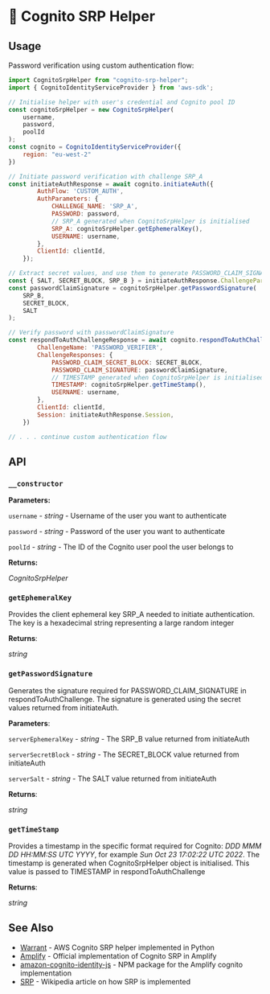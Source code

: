# 🔑 Cognito SRP Helper

## Usage

Password verification using custom authentication flow:

``` js
import CognitoSrpHelper from "cognito-srp-helper";
import { CognitoIdentityServiceProvider } from 'aws-sdk';

// Initialise helper with user's credential and Cognito pool ID
const cognitoSrpHelper = new CognitoSrpHelper(
    username,
    password,
    poolId
);
const cognito = CognitoIdentityServiceProvider({
    region: "eu-west-2"
})

// Initiate password verification with challenge SRP_A
const initiateAuthResponse = await cognito.initiateAuth({
        AuthFlow: 'CUSTOM_AUTH',
        AuthParameters: {
            CHALLENGE_NAME: 'SRP_A',
            PASSWORD: password,
            // SRP_A generated when CognitoSrpHelper is initialised
            SRP_A: cognitoSrpHelper.getEphemeralKey(),
            USERNAME: username,
        },
        ClientId: clientId,
    });

// Extract secret values, and use them to generate PASSWORD_CLAIM_SIGNATURE
const { SALT, SECRET_BLOCK, SRP_B } = initiateAuthResponse.ChallengeParameters;
const passwordClaimSignature = cognitoSrpHelper.getPasswordSignature(
    SRP_B,
    SECRET_BLOCK,
    SALT
);

// Verify password with passwordClaimSignature 
const respondToAuthChallengeResponse = await cognito.respondToAuthChallenge({
        ChallengeName: 'PASSWORD_VERIFIER',
        ChallengeResponses: {
            PASSWORD_CLAIM_SECRET_BLOCK: SECRET_BLOCK,
            PASSWORD_CLAIM_SIGNATURE: passwordClaimSignature,
            // TIMESTAMP generated when CognitoSrpHelper is initialised
            TIMESTAMP: cognitoSrpHelper.getTimeStamp(),
            USERNAME: username,
        },
        ClientId: clientId,
        Session: initiateAuthResponse.Session,
    })

// . . . continue custom authentication flow
```

## API

### `__constructor`

**Parameters:**

`username` - *string* - Username of the user you want to authenticate

`password` - *string* - Password of the user you want to authenticate

`poolId` - *string* - The ID of the Cognito user pool the user belongs to

**Returns:**

*CognitoSrpHelper*

### `getEphemeralKey`

Provides the client ephemeral key SRP_A needed to initiate authentication. The key is a hexadecimal string representing a large random integer

**Returns**:

*string*

### `getPasswordSignature`

Generates the signature required for PASSWORD_CLAIM_SIGNATURE in respondToAuthChallenge. The signature is generated using the secret values returned from initiateAuth. 

**Parameters**:

`serverEphemeralKey` - *string* - The SRP_B value returned from initiateAuth

`serverSecretBlock` - *string* - The SECRET_BLOCK value returned from initiateAuth

`serverSalt` - *string* - The SALT value returned from initiateAuth

**Returns**:

*string*

### `getTimeStamp`

Provides a timestamp in the specific format required for Cognito: *DDD MMM DD HH:MM:SS UTC YYYY*, for example *Sun Oct 23 17:02:22 UTC 2022*. The timestamp is generated when CognitoSrpHelper object is initialised. This value is passed to TIMESTAMP in respondToAuthChallenge

**Returns**:

*string*

## See Also

* [Warrant](https://github.com/capless/warrant) - AWS Cognito SRP helper implemented in Python
* [Amplify](https://github.com/aws-amplify/amplify-js/blob/main/packages/amazon-cognito-identity-js/src/AuthenticationHelper.js) - Official implementation of Cognito SRP in Amplify
* [amazon-cognito-identity-js](https://www.npmjs.com/package/amazon-cognito-identity-js) - NPM package for the Amplify cognito implementation
* [SRP](https://en.wikipedia.org/wiki/Secure_Remote_Password_protocol) - Wikipedia article on how SRP is implemented
